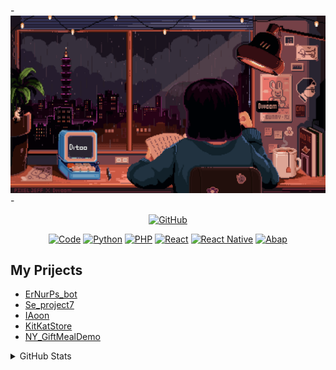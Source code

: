 -![Monash UAS](https://github.com/earn4393/earn4393/blob/d631665f8629fb4494c9152428ac5d4c4ccf483a/fbaf443c014bf40b95cfa35121572b25.gif)-
<p align="center">
    <a href="https://github.com/earn4393" target="_blank"><img alt="GitHub" src="https://img.shields.io/badge/-@alwinw-181717?style=flat-square&logo=GitHub&logoColor=white"></a>
</p>

<div align="center">
    <a href="https://github.com/earn4393?tab=repositories" target="_blank"><img alt="Code" src="https://img.shields.io/badge/Code-black?style=for-the-badge&logoSize=auto" height="29px"></a>
    <a href="https://github.com/earn4393?tab=repositories&q=&type=&language=python&sort=" target="_blank"><img alt="Python" src="https://img.shields.io/badge/Python-black?style=for-the-badge&logo=python&logoSize=auto" height="29px"></a>
    <a href="https://github.com/stars/earn4393/lists/php" target="_blank"><img alt="PHP" src="https://img.shields.io/badge/PHP-black?style=for-the-badge&logo=php&logoSize=auto" height="29px"></a>
    <a href="https://github.com/stars/earn4393/lists/react" target="_blank"><img alt="React" src="https://img.shields.io/badge/React-black?style=for-the-badge&logo=react&logoSize=auto" height="29px"></a>
    <a href="https://github.com/earn4393/IAoon" target="_blank"><img alt="React Native" src="https://img.shields.io/badge/react_native-%2320232a.svg?style=for-the-badge&logo=react&logoColor=%2361DAFB" height="29px"></a>
    <a href="https://github.com/stars/earn4393/lists/abap" target="_blank"><img alt="Abap" src="https://img.shields.io/badge/abap-black?style=for-the-badge&logo=sap&logoSize=auto" height="29px"></a>
    
</div>

<h2>My Prijects</h2>
<ul>
    <li><a href=https://github.com/earn4393/ErNurPs_bot.git/>ErNurPs_bot</a></li>
    <li><a href=https://github.com/earn4393/Se_project7/>Se_project7</a></li>
    <li><a href=https://github.com/earn4393/IAoon/>IAoon</a></li>
    <li><a href=https://github.com/earn4393/KitKatStore/>KitKatStore</a></li>
    <li><a href=https://github.com/earn4393/NY_GiftMealDemo/>NY_GiftMealDemo</a></li>
</ul>

<details>
<summary>GitHub Stats</summary>
<div>
     <img alt = "GitHub Stats" src="https://github-readme-stats.vercel.app/api?username=earn4393&show_icons=true&theme=synthwave" >
     <img alt = "Top Language" src="https://github-readme-stats.vercel.app/api/top-langs/?username=earn4393&langs_count=8&layout=compact"> 
</div>
</details>
